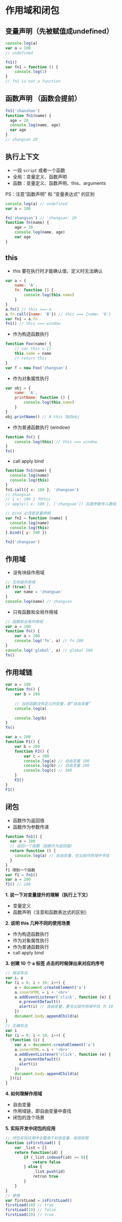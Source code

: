 # 作用域和闭包

## 变量声明（先被赋值成undefined）
```js
console.log(a)
var a = 100
// undefined

fn1()
var fn1 = function () {
    console.log(1)
}
// fn1 is not a function
```

## 函数声明 （函数会提前）
```js
fn1('zhanshan')
function fn1(name) {
  age = 20
  console.log(name, age)
  var age
}
// zhangsan 20
```

## 执行上下文
- 一段 <code>script</code> 或者一个函数
- 全局：变量定义、函数声明
- 函数：变量定义、函数声明、this、arguments

PS：注意“函数声明” 和 “变量表达式” 的区别
```js
console.log(a) // undefined
var a = 100

fn('zhangsan') // 'zhangsan' 20
function fn(name) {
    age = 20
    console.log(name, age)
    var age
}
```

## this
- this 要在执行时才能确认值，定义时无法确认
```js
var a = {
    name: 'A',
    fn: function () {
        console.log(this.name)
    }
}
a.fn() // this === a
a.fn.call({name: 'B'}) // this === {name: 'B'}
var fn1 = a.fn
fn1() // this === window
```

- 作为构造函数执行
```js
function Foo(name) {
    // var this = {}
    this.name = name
    // return this
}
var f = new Foo('zhangsan')
```

- 作为对象属性执行
```js
var obj = {
    name: 'A',
    printName: function () {
        console.log(this.name)
    }
}
obj.printName() // A this 指向obj
```

- 作为普通函数执行 (window)
```js
function fn() {
    console.log(this) // this === window
}
fn()
```

- call apply bind
```js
function fn1(name) {
  console.log(name)
  console.log(this)
}
fn1.call({ x: 100 }, 'zhangsan')
// zhangsan
// { x: 100 } 为this
// apply({ x: 100 }, ['zhangsan']) 后面参数传入数组

// bind 必须是变量声明
var fn2 = function (name) {
  console.log(name)
  console.log(this)
}.bind({ y: 200 })

fn2('zhangsan')
```

## 作用域
- 没有块级作用域
```js
// 无块级作用域
if (true) {
    var name = 'zhangsan'
}
console.log(name) // zhangsan
```

- 只有函数和全局作用域
```js
// 函数和全局作用域
var a = 100
function fn() {
    var a = 200
    console.log('fn', a) // fn 200
}
console.log('global', a) // global 100
fn()
```

## 作用域链
```js
var a = 100
function fn() {
    var b = 200
    
    // 当前函数没有定义的变量，即“自由变量”
    console.log(a)
    
    console.log(b)
}
fn()

var a = 100
function F1() {
    var b = 200
    function F2() {
        var c = 300
        console.log(a) // 自由变量 100
        console.log(b) // 自由变量 200
        console.log(c) // 300
    }
    F2()
}
F1()
```

## 闭包
- 函数作为返回值
- 函数作为参数传递
```js
function fn1() {
  var a = 100
  // 返回一个函数（函数作为返回值）
  return function () {
    console.log(a) // 自由变量，在父级作用域中寻找
  }
}
f1 得到一个函数
var f1 = fn1()
var a = 200
f1() // 100
```
**1. 说一下对变量提升的理解（执行上下文）**
- 变量定义
- 函数声明（注意和函数表达式的区别）

**2. 说明 this 几种不同的使用场景**
- 作为构造函数执行
- 作为对象属性执行
- 作为普通函数执行
- call apply bind

**3. 创建 10 个 a 标签 点击的时候弹出来对应的序号**
```js
// 错误写法
var i，a
for (i = 0; i < 10; i++) {
    a = document.createElement('a')
    a.innerHTML = i + '<br>'
    a.addEventListener('click', function (e) {
      e.preventDefault()
      alert(i) // 自由变量，要去父级作用域中找 为 10
    })
    document.body.appendChild(a)
}
// 正确写法
var i
for (i = 0; i < 10; i++) {
  (function (i) {
    var a = document.createElement('a')
    a.innerHTML = i + '<br>'
    a.addEventListener('click', function (e) {
      e.preventDefault()
      alert(i)
    })
    document.body.appendChild(a)
  })(i)
}
```

**4. 如何理解作用域**
- 自由变量
- 作用域链，即自由变量中查找
- 闭包的连个场景

**5. 实际开发中闭包的应用**
```js
// 闭包实际应用中主要用于封装变量，收敛权限
function isFirstLoad() {
    var _list = []
    return function(id) {
        if (_list.indexof(id) >= 0){
            return false
        } else {
            _list.push(id)
            retrun true
        }
    }
}
// 使用
var firstLoad = isFirstLoad()
firstLoad(10) // true
firstLoad(10) // false
firstLoad(20) // true
```